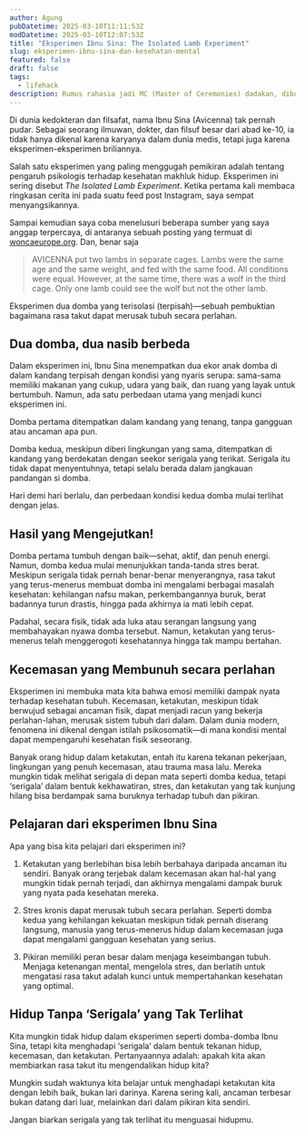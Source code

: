 ```yaml
---
author: Agung
pubDatetime: 2025-03-10T11:11:53Z
modDatetime: 2025-03-10T12:07:53Z
title: "Eksperimen Ibnu Sina: The Isolated Lamb Experiment"
slug: eksperimen-ibnu-sina-dan-kesehatan-mental
featured: false
draft: false
tags:
  - lifehack
description: Rumus rahasia jadi MC (Master of Ceremonies) dadakan, dibongkar di sini. Dijamin mudah!
---
```


Di dunia kedokteran dan filsafat, nama Ibnu Sina (Avicenna) tak pernah pudar. Sebagai seorang ilmuwan, dokter, dan filsuf besar dari abad ke-10, ia tidak hanya dikenal karena karyanya dalam dunia medis, tetapi juga karena eksperimen-eksperimen briliannya.

Salah satu eksperimen yang paling menggugah pemikiran adalah tentang pengaruh psikologis terhadap kesehatan makhluk hidup. Eksperimen ini sering disebut *The Isolated Lamb Experiment*. Ketika pertama kali membaca ringkasan cerita ini pada suatu feed post Instagram, saya sempat menyangsikannya.

Sampai kemudian saya coba menelusuri beberapa sumber yang saya anggap terpercaya, di antaranya sebuah posting yang termuat di [woncaeurope.org](https://www.woncaeurope.org/news/view/presidents-letter-ibn-i-sina-%28avicenna%29-and-research). Dan, benar saja

>AVICENNA put two lambs in separate cages.  Lambs were the same age and the same weight, and fed with the same food. All conditions were equal.  However, at the same time, there was a wolf in the third cage. Only one lamb could see the wolf but not the other lamb.

Eksperimen dua domba yang terisolasi (terpisah)—sebuah pembuktian bagaimana rasa takut dapat merusak tubuh secara perlahan.

## Dua domba, dua nasib berbeda
Dalam eksperimen ini, Ibnu Sina menempatkan dua ekor anak domba di dalam kandang terpisah dengan kondisi yang nyaris serupa: sama-sama memiliki makanan yang cukup, udara yang baik, dan ruang yang layak untuk bertumbuh. Namun, ada satu perbedaan utama yang menjadi kunci eksperimen ini.

Domba pertama ditempatkan dalam kandang yang tenang, tanpa gangguan atau ancaman apa pun.

Domba kedua, meskipun diberi lingkungan yang sama, ditempatkan di kandang yang berdekatan dengan seekor serigala yang terikat. Serigala itu tidak dapat menyentuhnya, tetapi selalu berada dalam jangkauan pandangan si domba.

Hari demi hari berlalu, dan perbedaan kondisi kedua domba mulai terlihat dengan jelas.

## Hasil yang Mengejutkan!
Domba pertama tumbuh dengan baik—sehat, aktif, dan penuh energi. Namun, domba kedua mulai menunjukkan tanda-tanda stres berat. Meskipun serigala tidak pernah benar-benar menyerangnya, rasa takut yang terus-menerus membuat domba ini mengalami berbagai masalah kesehatan: kehilangan nafsu makan, perkembangannya buruk, berat badannya turun drastis, hingga pada akhirnya ia mati lebih cepat.

Padahal, secara fisik, tidak ada luka atau serangan langsung yang membahayakan nyawa domba tersebut. Namun, ketakutan yang terus-menerus telah menggerogoti kesehatannya hingga tak mampu bertahan.

## Kecemasan yang Membunuh secara perlahan
Eksperimen ini membuka mata kita bahwa emosi memiliki dampak nyata terhadap kesehatan tubuh. Kecemasan, ketakutan, meskipun tidak berwujud sebagai ancaman fisik, dapat menjadi racun yang bekerja perlahan-lahan, merusak sistem tubuh dari dalam. Dalam dunia modern, fenomena ini dikenal dengan istilah psikosomatik—di mana kondisi mental dapat mempengaruhi kesehatan fisik seseorang.

Banyak orang hidup dalam ketakutan, entah itu karena tekanan pekerjaan, lingkungan yang penuh kecemasan, atau trauma masa lalu. Mereka mungkin tidak melihat serigala di depan mata seperti domba kedua, tetapi ‘serigala’ dalam bentuk kekhawatiran, stres, dan ketakutan yang tak kunjung hilang bisa berdampak sama buruknya terhadap tubuh dan pikiran.

## Pelajaran dari eksperimen Ibnu Sina
Apa yang bisa kita pelajari dari eksperimen ini?

1. Ketakutan yang berlebihan bisa lebih berbahaya daripada ancaman itu sendiri. Banyak orang terjebak dalam kecemasan akan hal-hal yang mungkin tidak pernah terjadi, dan akhirnya mengalami dampak buruk yang nyata pada kesehatan mereka.

2. Stres kronis dapat merusak tubuh secara perlahan. Seperti domba kedua yang kehilangan kekuatan meskipun tidak pernah diserang langsung, manusia yang terus-menerus hidup dalam kecemasan juga dapat mengalami gangguan kesehatan yang serius.

3. Pikiran memiliki peran besar dalam menjaga keseimbangan tubuh. Menjaga ketenangan mental, mengelola stres, dan berlatih untuk mengatasi rasa takut adalah kunci untuk mempertahankan kesehatan yang optimal.

## Hidup Tanpa ‘Serigala’ yang Tak Terlihat

Kita mungkin tidak hidup dalam eksperimen seperti domba-domba Ibnu Sina, tetapi kita menghadapi ‘serigala’ dalam bentuk tekanan hidup, kecemasan, dan ketakutan. Pertanyaannya adalah: apakah kita akan membiarkan rasa takut itu mengendalikan hidup kita?

Mungkin sudah waktunya kita belajar untuk menghadapi ketakutan kita dengan lebih baik, bukan lari darinya. Karena sering kali, ancaman terbesar bukan datang dari luar, melainkan dari dalam pikiran kita sendiri.

Jangan biarkan serigala yang tak terlihat itu menguasai hidupmu.

